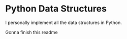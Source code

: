 # Python Data Structures

I personally implement all the data structures in Python. 

Gonna finish this readme 